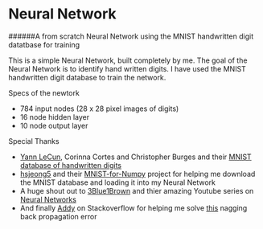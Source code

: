 # Neural Network
######A from scratch Neural Network using the MNIST handwritten digit datatbase for training

This is a simple Neural Network, built completely by me. The goal of the Neural Network is to identify hand written digits. I have used the MNIST handwritten digit database to train the network.

Specs of the newtork
- 784 input nodes (28 x 28 pixel images of digits)
- 16 node hidden layer
- 10 node output layer

Special Thanks
- [Yann LeCun](http://yann.lecun.com), Corinna Cortes and Christopher Burges and their [MNIST database of handwritten digits](http://yann.lecun.com/exdb/mnist/)
- [hsjeong5](https://github.com/hsjeong5) and their [MNIST-for-Numpy](https://github.com/hsjeong5/MNIST-for-Numpy) project for helping me download the MNIST database and loading it into my Neural Network
- A huge shout out to [3Blue1Brown](https://www.youtube.com/channel/UCYO_jab_esuFRV4b17AJtAw) and thier amazing Youtube series on [Neural Networks](https://www.youtube.com/playlist?list=PLZHQObOWTQDNU6R1_67000Dx_ZCJB-3pi)
- And finally [Addy](https://stackoverflow.com/users/3399825/addy) on Stackoverflow for helping me solve [this](https://stackoverflow.com/questions/56740145/neural-network-issue-with-back-propagation-calculation) nagging back propagation error
